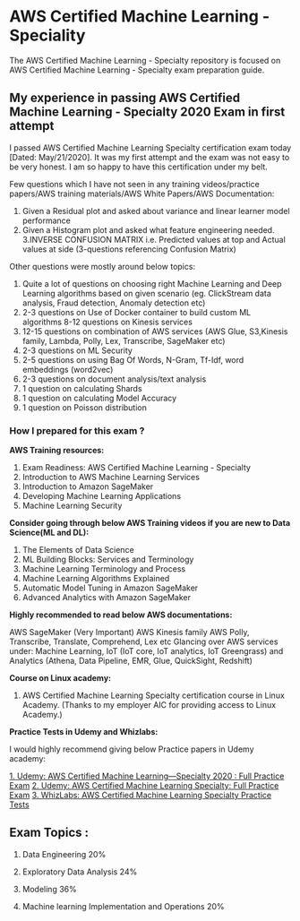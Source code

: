 # AWS Certified Machine Learning - Speciality

The AWS Certified Machine Learning - Specialty repository is focused on AWS Certified Machine Learning - Specialty exam preparation guide.

## My experience in passing AWS Certified Machine Learning - Specialty 2020 Exam in first attempt

I passed AWS Certified Machine Learning Specialty certification exam today [Dated: May/21/2020]. It was my first attempt and the exam was not easy to be very honest. I am so happy to have this certification under my belt.

Few questions which I have not seen in any training videos/practice papers/AWS training materials/AWS White Papers/AWS Documentation:

1. Given a Residual plot and asked about variance and linear learner model performance
2. Given a Histogram plot and asked what feature engineering needed.
3.INVERSE CONFUSION MATRIX i.e. Predicted values at top and Actual values at side (3-questions referencing Confusion Matrix)

Other questions were mostly around below topics:

1. Quite a lot of questions on choosing right Machine Learning and Deep Learning algorithms based on given scenario (eg. ClickStream data analysis, Fraud detection, Anomaly detection etc)
2. 2-3 questions on Use of Docker container to build custom ML algorithms
8-12 questions on Kinesis services
3. 12-15 questions on combination of AWS services (AWS Glue, S3,Kinesis family, Lambda, Polly, Lex, Transcribe, SageMaker etc)
4. 2-3 questions on ML Security
5. 2-5 questions on using Bag Of Words, N-Gram, Tf-Idf, word embeddings (word2vec)
6. 2-3 questions on document analysis/text analysis
7. 1 question on calculating Shards
8. 1 question on calculating Model Accuracy
9. 1 question on Poisson distribution

### How I prepared for this exam ?

<b>AWS Training resources:</b>

1. Exam Readiness: AWS Certified Machine Learning - Specialty
2. Introduction to AWS Machine Learning Services
2. Introduction to Amazon SageMaker
3. Developing Machine Learning Applications
4. Machine Learning Security

<b>Consider going through below AWS Training videos if you are new to Data Science(ML and DL):</b>

1. The Elements of Data Science
2. ML Building Blocks: Services and Terminology
3. Machine Learning Terminology and Process
4. Machine Learning Algorithms Explained
5. Automatic Model Tuning in Amazon SageMaker
6. Advanced Analytics with Amazon SageMaker

<b>Highly recommended to read below AWS documentations:</b>

AWS SageMaker (Very Important)
AWS Kinesis family
AWS Polly, Transcribe, Translate, Comprehend, Lex etc
Glancing over AWS services under: Machine Learning, IoT (IoT core, IoT analytics, IoT Greengrass) and Analytics (Athena, Data Pipeline, EMR, Glue, QuickSight, Redshift)

<b>Course on Linux academy:</b>

1. AWS Certified Machine Learning Specialty certification course in Linux Academy. (Thanks to my employer AIC for providing access to Linux Academy.)

<b>Practice Tests in Udemy and Whizlabs:</b>

I would highly recommend giving below Practice papers in Udemy academy:

[1. Udemy: AWS Certified Machine Learning—Specialty 2020 : Full Practice Exam](https://www.udemy.com/course/aws-certified-machine-learning-specialty-full-practice-exams/)
[2. Udemy: AWS Certified Machine Learning Specialty: Full Practice Exam](https://www.udemy.com/course/aws-machine-learning-practice-exam/)
[3. WhizLabs: AWS Certified Machine Learning Specialty Practice Tests](https://www.whizlabs.com/aws-certified-machine-learning-specialty/)


## Exam Topics :

1. Data Engineering                                 20%

2. Exploratory Data Analysis                        24%

3. Modeling                                         36%

4. Machine learning Implementation and Operations   20%
